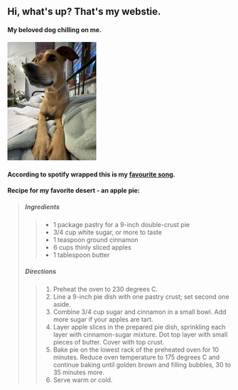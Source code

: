 ## Hi, what's up? That's my webstie.

#### My beloved dog chilling on me.


<img src="Pictures/IMG_2562.JPEG" alt="drawing" width="200"/>

#### According to spotify wrapped this is my [favourite song](https://www.youtube.com/watch?v=RVmG_d3HKBA).

#### Recipe for my favorite desert - an apple pie:
>
>##### Ingredients
>> - 1 package pastry for a 9-inch double-crust pie
>> - 3/4 cup white sugar, or more to taste
>> - 1 teaspoon ground cinnamon
>> - 6 cups thinly sliced apples
>> - 1 tablespoon butter
>##### Directions
>> 1. Preheat the oven to 230 degrees C.
>> 2. Line a 9-inch pie dish with one pastry crust; set second one aside.
>> 3. Combine 3/4 cup sugar and cinnamon in a small bowl. Add more sugar if your apples are tart.
>> 4. Layer apple slices in the prepared pie dish, sprinkling each layer with cinnamon-sugar mixture. Dot top layer with small pieces of butter. Cover with top crust.
>> 5. Bake pie on the lowest rack of the preheated oven for 10 minutes. Reduce oven temperature to 175 degrees C and continue baking until golden brown and filling bubbles, 30 to 35 minutes more. 
>> 6. Serve warm or cold. 

